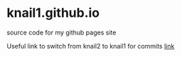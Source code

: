# knail1.github.io

source code for my github pages site

Useful link to switch from knail2 to knail1 for commits [link](https://stackoverflow.com/questions/4220416/can-i-specify-multiple-users-for-myself-in-gitconfig/33079036#33079036)
